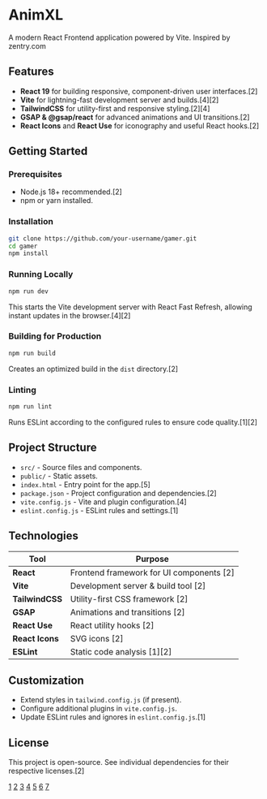 
# AnimXL

A modern React Frontend application powered by Vite.
Inspired by zentry.com

## Features

- **React 19** for building responsive, component-driven user interfaces.[2]
- **Vite** for lightning-fast development server and builds.[4][2]
- **TailwindCSS** for utility-first and responsive styling.[2][4]
- **GSAP & @gsap/react** for advanced animations and UI transitions.[2]
- **React Icons** and **React Use** for iconography and useful React hooks.[2]


## Getting Started

### Prerequisites

- Node.js 18+ recommended.[2]
- npm or yarn installed.

### Installation

```bash
git clone https://github.com/your-username/gamer.git
cd gamer
npm install
```


### Running Locally

```bash
npm run dev
```
This starts the Vite development server with React Fast Refresh, allowing instant updates in the browser.[4][2]

### Building for Production

```bash
npm run build
```
Creates an optimized build in the `dist` directory.[2]

### Linting

```bash
npm run lint
```
Runs ESLint according to the configured rules to ensure code quality.[1][2]

## Project Structure

- `src/` - Source files and components.
- `public/` - Static assets.
- `index.html` - Entry point for the app.[5]
- `package.json` - Project configuration and dependencies.[2]
- `vite.config.js` - Vite and plugin configuration.[4]
- `eslint.config.js` - ESLint rules and settings.[1]

## Technologies

| Tool             | Purpose                                       |
|------------------|-----------------------------------------------|
| **React**        | Frontend framework for UI components [2] |
| **Vite**         | Development server & build tool [2] |
| **TailwindCSS**  | Utility-first CSS framework [2] |
| **GSAP**         | Animations and transitions [2]  |
| **React Use**    | React utility hooks [2]         |
| **React Icons**  | SVG icons [2]                   |
| **ESLint**       | Static code analysis [1][2] |

## Customization

- Extend styles in `tailwind.config.js` (if present).
- Configure additional plugins in `vite.config.js`.
- Update ESLint rules and ignores in `eslint.config.js`.[1]

## License

This project is open-source. See individual dependencies for their respective licenses.[2]


[1](https://ppl-ai-file-upload.s3.amazonaws.com/web/direct-files/attachments/103922369/eaa7a27b-2771-4ddf-9b3e-743ef26521f3/eslint.config.js)
[2](https://ppl-ai-file-upload.s3.amazonaws.com/web/direct-files/attachments/103922369/bfa31494-6767-483a-8f32-72c41d38bc57/package.json)
[3](https://ppl-ai-file-upload.s3.amazonaws.com/web/direct-files/attachments/103922369/431f4af2-dcae-42d2-aaaa-2a85728a5c6a/README.md)
[4](https://ppl-ai-file-upload.s3.amazonaws.com/web/direct-files/attachments/103922369/0bda2b2e-4a95-42c2-81f4-8a1b41406782/vite.config.js)
[5](https://ppl-ai-file-upload.s3.amazonaws.com/web/direct-files/attachments/103922369/6cc8389c-d4e0-4cd2-a183-38eebaf5dd2f/index.html)
[6](https://ppl-ai-file-upload.s3.amazonaws.com/web/direct-files/attachments/103922369/095ea4a9-bfab-4da9-ba83-888e5d63c27e/package-lock.json)
[7](https://ppl-ai-file-upload.s3.amazonaws.com/web/direct-files/attachments/103922369/f492cbb2-a643-416c-816f-98f33e883931/test.jsx)
